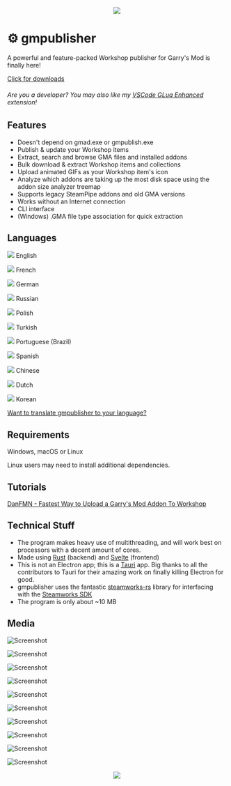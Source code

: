 <p align="center"><!--<img src="https://user-images.githubusercontent.com/14863743/115953578-41e5a580-a4e4-11eb-84d9-45b296f9e18d.png" alt="Logo"/><br/><br/>--><img src="https://github.com/WilliamVenner/gmpublisher/assets/14863743/8c514124-7f63-4d20-b6c6-25989c9bf528"/></p>

# ⚙️ gmpublisher

A powerful and feature-packed Workshop publisher for Garry's Mod is finally here!

[Click for downloads](https://github.com/WilliamVenner/gmpublisher/releases)

###### Are you a developer? You may also like my [VSCode GLua Enhanced](https://github.com/WilliamVenner/vscode-glua-enhanced) extension!

## Features

* Doesn't depend on gmad.exe or gmpublish.exe
* Publish & update your Workshop items
* Extract, search and browse GMA files and installed addons
* Bulk download & extract Workshop items and collections
* Upload animated GIFs as your Workshop item's icon
* Analyze which addons are taking up the most disk space using the addon size analyzer treemap
* Supports legacy SteamPipe addons and old GMA versions
* Works without an Internet connection
* CLI interface
* (Windows) .GMA file type association for quick extraction

## Languages

![](https://user-images.githubusercontent.com/14863743/115954244-ce459780-a4e7-11eb-9237-92eab7d17814.png) English

![](https://user-images.githubusercontent.com/14863743/115954306-195faa80-a4e8-11eb-8489-07ceca216211.png) French

![](https://user-images.githubusercontent.com/14863743/115954290-03ea8080-a4e8-11eb-86df-9001929981a7.png) German

![](https://user-images.githubusercontent.com/14863743/115957563-18844400-a4fb-11eb-9828-cf76b15c6a48.png) Russian

![](https://user-images.githubusercontent.com/14863743/116080210-ad6c7600-a690-11eb-8c26-33de913e7ad0.png) Polish

![](https://user-images.githubusercontent.com/14863743/115975014-223c9480-a559-11eb-81c4-6a0bfc0fdb9d.png) Turkish

![](https://user-images.githubusercontent.com/14863743/116463612-cfb5ed80-a862-11eb-81f1-fb453cf77da5.png) Portuguese (Brazil)

![](https://user-images.githubusercontent.com/14863743/115976530-d7297e00-a566-11eb-9fe0-113c59ce49ce.png) Spanish

![](https://user-images.githubusercontent.com/14863743/123729167-754e0300-d88c-11eb-9dae-6fb82e0ca0ce.png) Chinese

![](https://user-images.githubusercontent.com/14863743/123729280-9dd5fd00-d88c-11eb-8aee-0360615d4d57.png) Dutch

![](https://github.com/WilliamVenner/gmpublisher/assets/14863743/31a1a199-1427-483c-bf6c-140116e3f445) Korean

[Want to translate gmpublisher to your language?](https://github.com/WilliamVenner/gmpublisher/tree/master/i18n)

## Requirements

Windows, macOS or Linux

Linux users may need to install additional dependencies.

## Tutorials

[DanFMN - Fastest Way to Upload a Garry's Mod Addon To Workshop](https://youtu.be/_syLXTFXmgM)

## Technical Stuff

* The program makes heavy use of multithreading, and will work best on processors with a decent amount of cores.
* Made using [Rust](https://www.rust-lang.org/) (backend) and [Svelte](https://svelte.dev/) (frontend)
* This is not an Electron app; this is a [Tauri](https://github.com/tauri-apps/tauri) app. Big thanks to all the contributors to Tauri for their amazing work on finally killing Electron for good.
* gmpublisher uses the fantastic [steamworks-rs](https://crates.io/crates/steamworks) library for interfacing with the [Steamworks SDK](https://partner.steamgames.com/doc/api)
* The program is only about ~10 MB

## Media

![Screenshot](https://user-images.githubusercontent.com/14863743/115953601-5f1a7400-a4e4-11eb-831c-d6a924afbf33.png)

![Screenshot](https://user-images.githubusercontent.com/14863743/115953605-63469180-a4e4-11eb-9f96-90b992cbffc4.png)

![Screenshot](https://user-images.githubusercontent.com/14863743/115954341-5b88ec00-a4e8-11eb-8f27-c03d43df165a.png)

![Screenshot](https://user-images.githubusercontent.com/14863743/115953616-7c4f4280-a4e4-11eb-95c0-add80b1d41bd.png)

![Screenshot](https://user-images.githubusercontent.com/14863743/115953639-9db02e80-a4e4-11eb-935d-bad41cd30bde.png)

![Screenshot](https://user-images.githubusercontent.com/14863743/115958825-00afbe80-a501-11eb-81da-6d53a94eddbf.png)

![Screenshot](https://user-images.githubusercontent.com/14863743/115953801-845bb200-a4e5-11eb-8fc2-8b142f2be237.png)

![Screenshot](https://user-images.githubusercontent.com/14863743/115953820-99d0dc00-a4e5-11eb-93a4-36e8b2248e87.png)

![Screenshot](https://user-images.githubusercontent.com/14863743/115953827-a35a4400-a4e5-11eb-9691-48e520eb9bb1.png)

![Screenshot](https://user-images.githubusercontent.com/14863743/115953670-bb7d9380-a4e4-11eb-8f54-f43fcd153d90.png)

<p align="center"><img src="https://i.imgur.com/Un4akZe.gif"/></p>
